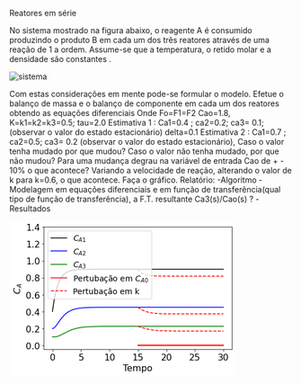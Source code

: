 Reatores em série

No sistema mostrado na figura abaixo, o reagente A é consumido produzindo o produto B
em cada um dos três reatores através de uma reação de 1 a ordem. Assume-se que a
temperatura, o retido molar e a densidade são constantes .

![sistema](https://github.com/rafaelamorimd/Engenharia-Quimica/blob/main/projeto-2/imgs/sstema.png)

Com estas considerações em mente pode-se formular o modelo. Efetue o balanço de massa
e o balanço de componente em cada um dos reatores obtendo as equações diferenciais Onde
Fo=F1=F2
Cao=1.8, K=k1=k2=k3=0.5; tau=2.0
Estimativa 1 : Ca1=0.4 ; ca2=0.2; ca3= 0.1; (observar o valor do estado estacionário)
delta=0.1
Estimativa 2 : Ca1=0.7 ; ca2=0.5; ca3= 0.2 (observar o valor do estado estacionário),
Caso o valor tenha mudado por que mudou? Caso o valor não tenha mudado, por que não
mudou?
Para uma mudança degrau na variável de entrada Cao de + - 10% o que acontece?
Variando a velocidade de reação, alterando o valor de k para k=0.6, o que acontece.
Faça o gráfico.
Relatório:
-Algoritmo
-Modelagem em equações diferenciais e em função de transferência(qual tipo de função de
transferência), a F.T. resultante Ca3(s)/Cao(s) ?
-Resultados

![Resultado](https://github.com/rafaelamorimd/Engenharia-Quimica/blob/main/projeto-2/imgs/resultado.png)
